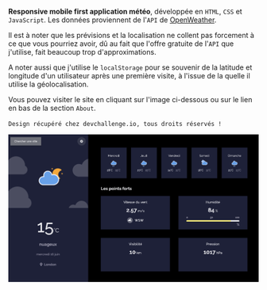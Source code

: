 **Responsive mobile first application météo**, développée en `HTML`, `CSS` et `JavaScript`. Les données proviennent de l'`API` de <a href ="https://openweathermap.org">OpenWeather</a>. 

Il est à noter que les prévisions et la localisation ne collent pas forcement à ce que vous pourriez avoir, dû au fait que l'offre gratuite de l'`API` que j'utilise, fait beaucoup trop d'approximations.

A noter aussi que j'utilise le `localStorage` pour se souvenir de la latitude et longitude d'un utilisateur après une première visite, à l'issue de la quelle il utilise la géolocalisation.

Vous pouvez visiter le site en cliquant sur l'image ci-dessous ou sur le lien en bas de la section `About`.

`Design récupéré chez devchallenge.io, tous droits réservés !`

<a href = "https://yousoumar.github.io/js-weather-app/"><img src = "images/screenshot.png"></img></a>


